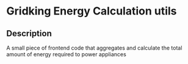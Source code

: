 # Gridking Energy Calculation utils

## Description

A small piece of frontend code that aggregates and calculate the total amount of energy required to power appliances
